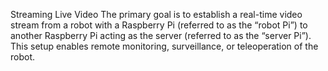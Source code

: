 Streaming Live Video
The primary goal is to establish a real-time video stream from a robot with a Raspberry Pi (referred to as the “robot Pi”) to another Raspberry Pi acting as the server (referred to as the “server Pi”).
This setup enables remote monitoring, surveillance, or teleoperation of the robot.
